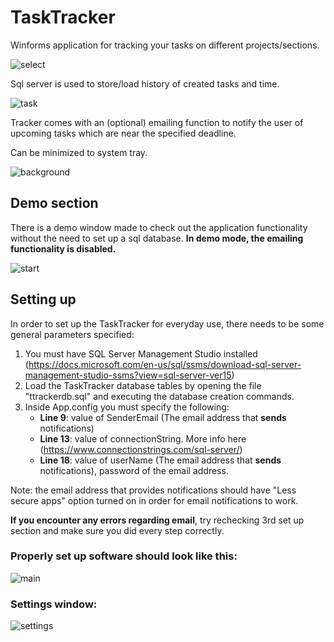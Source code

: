 # TaskTracker
Winforms application for tracking your tasks on different projects/sections.



![select](https://github.com/jusadocode/TaskTracker/assets/77744027/26f63e7f-d5ba-452d-af67-f0f1f9beac41)



Sql server is used to store/load history of created tasks and time.

![task](https://github.com/jusadocode/TaskTracker/assets/77744027/fb827d35-53ff-49c6-8f03-63a944c025d9)

Tracker comes with an (optional) emailing function to notify the user of upcoming tasks which are near the specified deadline.





Can be minimized to system tray.

   ![background](https://github.com/jusadocode/TaskTracker/assets/77744027/48707717-f867-4002-81f1-3f1fe9ca8872)

   


## Demo section
There is a demo window made to check out the application functionality without the need to set up a sql database.
<b>In demo mode, the emailing functionality is disabled.</b>

![start](https://github.com/jusadocode/TaskTracker/assets/77744027/73eb451e-0c6e-4366-b0e4-098681caa354)





## Setting up
In order to set up the TaskTracker for everyday use, there needs to be some general parameters specified:
1. You must have SQL Server Management Studio installed (https://docs.microsoft.com/en-us/sql/ssms/download-sql-server-management-studio-ssms?view=sql-server-ver15)
2. Load the TaskTracker database tables by opening the file "ttrackerdb.sql" and executing the database creation commands.
3. Inside App.config you must specify the following:
   - <b>Line 9</b>: value of SenderEmail (The email address that <b>sends</b> notifications)
   - <b>Line 13</b>: value of connectionString. More info here (https://www.connectionstrings.com/sql-server/)
   - <b>Line 18</b>: value of userName (The email address that <b>sends</b> notifications), password of the email address.

   
   
Note: the email address that provides notifications should have "Less secure apps" option turned on in order for email notifications to work.

<b>If you encounter any errors regarding email</b>, try rechecking 3rd set up section and make sure you did every step correctly. 



### Properly set up software should look like this:
   
![main](https://github.com/jusadocode/TaskTracker/assets/77744027/9bd12093-cd6f-4a90-bc27-3b01c79ec907)



### Settings window:



![settings](https://github.com/jusadocode/TaskTracker/assets/77744027/08e72aa3-2b85-44c4-a34d-db8565d1b0d5)




